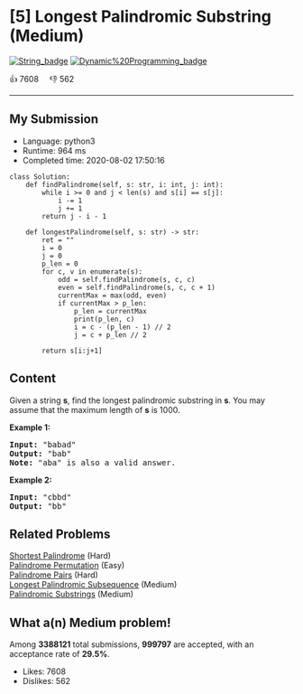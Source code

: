 # [5] Longest Palindromic Substring (Medium)

[![String_badge](https://img.shields.io/badge/topic-String-green.svg)](https://leetcode.com/problems/longest-palindromic-substring/)  [![Dynamic%20Programming_badge](https://img.shields.io/badge/topic-Dynamic%20Programming-green.svg)](https://leetcode.com/problems/longest-palindromic-substring/) 

:+1: 7608 &nbsp; &nbsp; :thumbsdown: 562

---

## My Submission

- Language: python3
- Runtime: 964 ms
- Completed time: 2020-08-02 17:50:16

```python3
class Solution:
    def findPalindrome(self, s: str, i: int, j: int):
        while i >= 0 and j < len(s) and s[i] == s[j]:
            i -= 1
            j += 1
        return j - i - 1
    
    def longestPalindrome(self, s: str) -> str:
        ret = ""
        i = 0
        j = 0
        p_len = 0
        for c, v in enumerate(s):
            odd = self.findPalindrome(s, c, c)
            even = self.findPalindrome(s, c, c + 1)
            currentMax = max(odd, even)
            if currentMax > p_len:
                p_len = currentMax
                print(p_len, c)
                i = c - (p_len - 1) // 2
                j = c + p_len // 2
            
        return s[i:j+1]
```

## Content
<p>Given a string <strong>s</strong>, find the longest palindromic substring in <strong>s</strong>. You may assume that the maximum length of <strong>s</strong> is 1000.</p>

<p><strong>Example 1:</strong></p>

<pre>
<strong>Input:</strong> &quot;babad&quot;
<strong>Output:</strong> &quot;bab&quot;
<strong>Note:</strong> &quot;aba&quot; is also a valid answer.
</pre>

<p><strong>Example 2:</strong></p>

<pre>
<strong>Input:</strong> &quot;cbbd&quot;
<strong>Output:</strong> &quot;bb&quot;
</pre>


## Related Problems
[Shortest Palindrome](https://leetcode.com/problems/shortest-palindrome/) (Hard) <br>
[Palindrome Permutation](https://leetcode.com/problems/palindrome-permutation/) (Easy) <br>
[Palindrome Pairs](https://leetcode.com/problems/palindrome-pairs/) (Hard) <br>
[Longest Palindromic Subsequence](https://leetcode.com/problems/longest-palindromic-subsequence/) (Medium) <br>
[Palindromic Substrings](https://leetcode.com/problems/palindromic-substrings/) (Medium) <br>

## What a(n) Medium problem!
Among **3388121** total submissions, **999797** are accepted, with an acceptance rate of **29.5%**. <br>

- Likes: 7608
- Dislikes: 562


